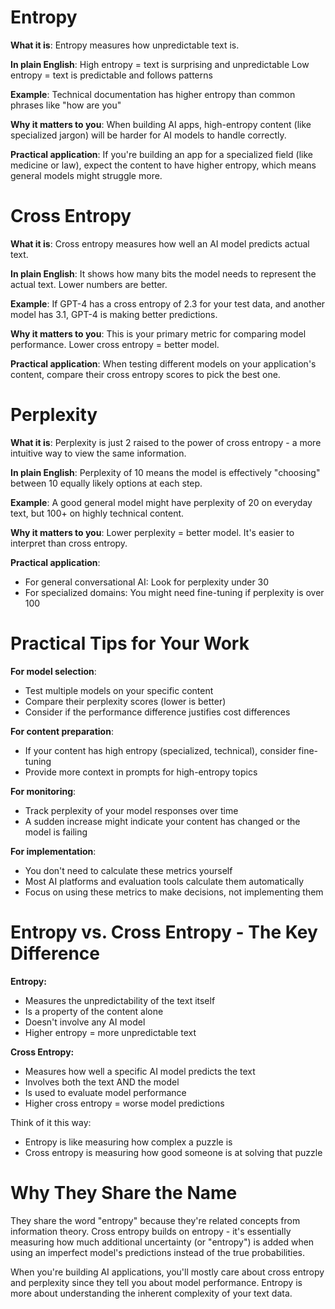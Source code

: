 # Entropy

**What it is**:
Entropy measures how unpredictable text is.

**In plain English**:
High entropy = text is surprising and unpredictable
Low entropy = text is predictable and follows patterns

**Example**:
Technical documentation has higher entropy than common phrases like "how are you"

**Why it matters to you**:
When building AI apps, high-entropy content (like specialized jargon) will be harder for AI models to handle correctly.

**Practical application**:
If you're building an app for a specialized field (like medicine or law), expect the content to have higher entropy, which means general models might struggle more.

# Cross Entropy

**What it is**:
Cross entropy measures how well an AI model predicts actual text.

**In plain English**:
It shows how many bits the model needs to represent the actual text. Lower numbers are better.

**Example**:
If GPT-4 has a cross entropy of 2.3 for your test data, and another model has 3.1, GPT-4 is making better predictions.

**Why it matters to you**:
This is your primary metric for comparing model performance. Lower cross entropy = better model.

**Practical application**:
When testing different models on your application's content, compare their cross entropy scores to pick the best one.

# Perplexity

**What it is**:
Perplexity is just 2 raised to the power of cross entropy - a more intuitive way to view the same information.

**In plain English**:
Perplexity of 10 means the model is effectively "choosing" between 10 equally likely options at each step.

**Example**:
A good general model might have perplexity of 20 on everyday text, but 100+ on highly technical content.

**Why it matters to you**:
Lower perplexity = better model. It's easier to interpret than cross entropy.

**Practical application**:

- For general conversational AI: Look for perplexity under 30
- For specialized domains: You might need fine-tuning if perplexity is over 100

# Practical Tips for Your Work

**For model selection**:

- Test multiple models on your specific content
- Compare their perplexity scores (lower is better)
- Consider if the performance difference justifies cost differences

**For content preparation**:

- If your content has high entropy (specialized, technical), consider fine-tuning
- Provide more context in prompts for high-entropy topics

**For monitoring**:

- Track perplexity of your model responses over time
- A sudden increase might indicate your content has changed or the model is failing

**For implementation**:

- You don't need to calculate these metrics yourself
- Most AI platforms and evaluation tools calculate them automatically
- Focus on using these metrics to make decisions, not implementing them

# Entropy vs. Cross Entropy - The Key Difference

**Entropy:**

- Measures the unpredictability of the text itself
- Is a property of the content alone
- Doesn't involve any AI model
- Higher entropy = more unpredictable text

**Cross Entropy:**

- Measures how well a specific AI model predicts the text
- Involves both the text AND the model
- Is used to evaluate model performance
- Higher cross entropy = worse model predictions

Think of it this way:

- Entropy is like measuring how complex a puzzle is
- Cross entropy is measuring how good someone is at solving that puzzle

# Why They Share the Name

They share the word "entropy" because they're related concepts from information theory. Cross entropy builds on entropy - it's essentially measuring how much additional uncertainty (or "entropy") is added when using an imperfect model's predictions instead of the true probabilities.

When you're building AI applications, you'll mostly care about cross entropy and perplexity since they tell you about model performance. Entropy is more about understanding the inherent complexity of your text data.
